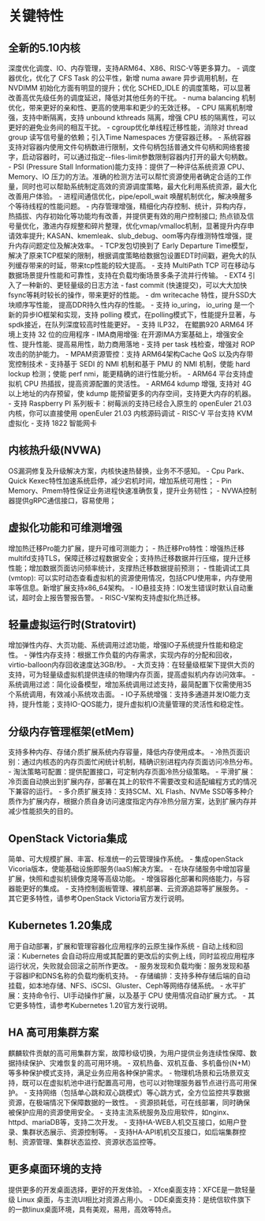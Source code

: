 # 关键特性<a name="ZH-CN_TOPIC_0228254580"></a>

## 全新的5.10内核
深度优化调度、IO、内存管理，支持ARM64、X86、RISC-V等更多算力。
    - 调度器优化，优化了 CFS Task 的公平性，新增 numa aware 异步调用机制，在 NVDIMM 初始化方面有明显的提升；优化 SCHED_IDLE 的调度策略，可以显著改善高优先级任务的调度延迟，降低对其他任务的干扰。
    - numa balancing 机制优化，带来更好的亲和性、更高的使用率和更少的无效迁移。
    - CPU 隔离机制增强，支持中断隔离，支持 unbound kthreads 隔离，增强 CPU 核的隔离性，可以更好的避免业务间的相互干扰。
    - cgroup优化单线程迁移性能，消除对 thread group 读写信号量的依赖；引入Time Namespaces 方便容器迁移。 
    - 系统容器支持对容器内使用文件句柄数进行限制，文件句柄包括普通文件句柄和网络套接字，启动容器时，可以通过指定--files-limit参数限制容器内打开的最大句柄数。
    - PSI (Pressure Stall Information)能力支持：提供了一种评估系统资源 CPU、Memory、IO 压力的方法。准确的检测方法可以帮忙资源使用者确定合适的工作量，同时也可以帮助系统制定高效的资源调度策略，最大化利用系统资源，最大化改善用户体验。
    - 进程间通信优化，pipe/epoll_wait 唤醒机制优化，解决唤醒多个等待线程的性能问题。
    - 内存管理增强，精细化内存控制、统计，异构内存，热插拔、内存初始化等功能均有改善，并提供更有效的用户控制接口; 热点锁及信号量优化，激进内存规整和碎片整理，优化vmap/vmalloc机制，显著提升内存申请效率提升; KASAN、kmemleak、slub_debug、oom等内存维测特性增强，提升内存问题定位及解决效率。
    - TCP发包切换到了 Early Departure Time模型，解决了原来TCP框架的限制，根据调度策略给数据包设置EDT时间戳，避免大的队列缓存带来的时延，带来tcp性能的较大提高。
    - 支持 MultiPath TCP 可在移动与数据场景提升性能和可靠性，支持在负载均衡场景多条子流并行传输。
    - EXT4 引入了一种新的、更轻量级的日志方法 - fast commit (快速提交)，可以大大加快fsync等耗时较长的操作，带来更好的性能。
    - dm writecache 特性，提升SSD大块顺序写性能， 提高DDR持久性内存的性能。
    - 支持 io_uring， io_uring 是一个新的异步IO框架和实现，支持 polling 模式，在polling模式下，性能提升显著，与spdk接近，在队列深度较高时性能更好。
    - 支持 ILP32， 在鲲鹏920 ARM64 环境上支持 32 位的应用程序
    - IMA商用增强: 在开源IMA方案基础上，增强安全性、提升性能、提高易用性，助力商用落地
    - 支持 per task 栈检查，增强对 ROP 攻击的防护能力。
    - MPAM资源管控：支持 ARM64架构Cache QoS 以及内存带宽控制技术
    - 支持基于 SEDI 的 NMI 机制和基于 PMU 的 NMI 机制，使能 hard lockup 检测；使能 perf nmi，能更精确的进行性能分析。
    - ARM64 平台支持虚拟机 CPU 热插拔，提高资源配置的灵活性。
    - ARM64 kdump 增强, 支持对 4G 以上地址的内存预留，使 kdump 能预留更多的内存空间，支持更大内存的机器。
    - 支持 Raspberry PI 系列板卡：树莓派的支持已经合入原生的 openEuler 21.03 内核，你可以直接使用 openEuler 21.03 内核源码调试
    - RISC-V 平台支持 KVM 虚拟化
    - 支持 1822 智能网卡
## 内核热升级(NVWA)
OS漏洞修复及升级解决方案，内核快速热替换，业务不不感知。
    - Cpu Park、Quick Kexec特性加速系统启停，减少宕机时间，增加系统可用性；
    - Pin Memory、Pmem特性保证业务进程快速准确恢复，提升业务韧性；
    - NVWA控制器提供gRPC通信接口，容易使用；
## 虚拟化功能和可维测增强
增加热迁移Pro能力扩展，提升可维可测能力；
    - 热迁移Pro特性：增强热迁移multifd支持TLS，保障迁移过程数据安全；支持热迁移数据并行压缩，提升迁移性能；增加数据页面访问频率统计，支撑热迁移数据提前预测；
    - 性能调试工具(vmtop): 可以实时动态查看虚拟机的资源使用情况，包括CPU使用率，内存使用率等信息。新增扩展支持x86_64架构。
    - IO悬挂支持：IO发生错误时默认自动重试，超时会上报告警报告警。
    - RISC-V架构支持虚拟化热迁移。
## 轻量虚拟运行时(Stratovirt)
增加弹性内存、大页功能、系统调用过滤功能，增强IO子系统提升性能和稳定性。
    - 弹性内存支持：根据工作负载的内存需求，实现内存的分配和回收， virtio-balloon内存回收速度达3GB/秒。
    - 大页支持：在轻量级框架下提供大页的支持，可为轻量级虚拟机提供连续的物理内存页面，提高虚拟机内存访问效率。
    - 系统调用过滤：简化设备模型，增加系统调用过滤支持，最简配置下仅需使用35个系统调用，有效减小系统攻击面。
    - IO子系统增强：支持多通道并发IO能力支持，提升性能；支持IO-QOS能力，提升虚拟机IO流量管理的灵活性和稳定性。
## 分级内存管理框架(etMem)
支持多种内存、存储介质扩展系统内存容量，降低内存使用成本。
    - 冷热页面识别：通过内核态的内存页面忙闲统计机制，精确识别进程内存页面访问冷热分布。
    - 淘汰策略可配置：提供配置接口，可定制内存页面冷热分级策略。
    - 平滑扩展：冷页面自动换出到扩展内存，部署在其上的软件不需要改变和适配编程方式的情况下兼容的运行。
    - 多介质扩展支持：支持SCM、XL Flash、NVMe SSD等多种介质作为扩展内存，根据介质自身访问速度指定内存冷热分层方案，达到扩展内存并减少性能损失的目的。
## OpenStack Victoria集成
简单、可大规模扩展、丰富、标准统一的云管理操作系统。
    - 集成openStack Vicoria版本，使能基础设施即服务(IaaS)解决方案。
    - 在块存储服务中增加容量扩展，快照和虚拟机镜像克隆等高级功能。
    - 增强容器化部署和网络能力，与容器能更好的集成。
    - 支持控制面板管理、裸机部署、云资源追踪等扩展服务。
    - 其它更多特性，请参考OpenStack Victoria官方发行说明。
## Kubernetes 1.20集成
用于自动部署，扩展和管理容器化应用程序的云原生操作系统
    - 自动上线和回滚：Kubernetes 会自动将应用或其配置的更改后的实例上线，同时监视应用程序运行状况，失败就会回滚之前所作更改。
    - 服务发现和负载均衡：服务发现和基于容器IP和DNS名称的负载均衡机支持。
    - 存储编排：支持多种存储后端的自动挂载，如本地存储、NFS、iSCSI、Gluster、Ceph等网络存储系统。
    - 水平扩展：支持命令行、UI手动操作扩展，以及基于 CPU 使用情况自动扩展方式。
    - 其它更多特性，请参考Kubernetes 1.20官方发行说明。
## HA 高可用集群方案
麒麟软件贡献的高可用集群方案，故障秒级切换，为用户提供业务连续性保障、数据持续保护、灾难恢复的高可用环境。
    - 双机热备、双机互备、多机备份(N+M）等多种保护模式支持，满足业务应用各种保护需求。
    - 物理机场景和云场景双支持，既可以在虚拟机池中进行配置高可用，也可以对物理服务器节点进行高可用保护。
    - 支持网络（包括单心跳和双心跳模式）等心跳方式，全方位监控共享数据资源，在极端情况下保障数据的一致性。
    - 资源损耗低，可在线部署，同时确保被保护应用的资源使用安全。
    - 支持主流系统服务及应用软件，如nginx、httpd、mariaDB等，支持二次开发。
    - 支持HA-WEB人机交互接口，如用户登录、集群状态展示、资源控制等。
    - 支持HA-API机机交互接口，如后端集群控制、资源管理、集群状态监控、资源状态监控等。
## 更多桌面环境的支持
提供更多的开发桌面选择，更好的开发体验。
    - Xfce桌面支持：XFCE是一款轻量级 Linux 桌面，与主流UI相比对资源占用小。
    - DDE桌面支持：是统信软件旗下的一款linux桌面环境，具有美观，易用，高效等特点。
